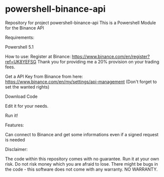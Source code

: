 # powershell-binance-api
Repository for project powershell-binance-api
This is a Powershell Module for the Binance API

Requirements:

Powershell 5.1


How to use:
Register at Binance: https://www.binance.com/en/register?ref=UK8YEFSG Thank you for providing me a 20% provision on your trading fees. 

Get a API Key from Binance from here: https://www.binance.com/en/my/settings/api-management (Don't forget to set the wanted rights)

Download Code

Edit it for your needs.

Run it!



Features:

Can connect to Binance and get some informations even if a signed request is needed



Disclaimer:

The code within this repository comes with no guarantee. Run it at your own risk. Do not risk money which you are afraid to lose. There might be bugs in the code - this software does not come with any warranty. NO WARRANTY.
